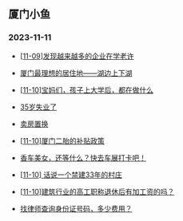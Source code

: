## 厦门小鱼 
### 2023-11-11

+ [[11-09]发现越来越多的企业在学老许](http://bbs.xmfish.com/read-htm-tid-18103355.html)

+ [厦门最理想的居住地——湖边上下湖](http://bbs.xmfish.com/read-htm-tid-18103339.html)

+ [[11-10]宝妈们，孩子上大学后，都在做什么](http://bbs.xmfish.com/read-htm-tid-18103475.html)

+ [35岁失业了](http://bbs.xmfish.com/read-htm-tid-18103554.html)

+ [卖房置换](http://bbs.xmfish.com/read-htm-tid-18103332.html)

+ [[11-10]厦门二胎的补贴政策](http://bbs.xmfish.com/read-htm-tid-18103470.html)

+ [香车美女，还等什么？快去车展打卡吧！](http://bbs.xmfish.com/read-htm-tid-18103586.html)

+ [[11-10] 话说一个禁建33年的村庄](http://bbs.xmfish.com/read-htm-tid-18103611.html)

+ [[11-10]建筑行业的高工职称退休后有加工资的吗？](http://bbs.xmfish.com/read-htm-tid-18103514.html)

+ [找律师查询身份证号码，多少费用？](http://bbs.xmfish.com/read-htm-tid-18103568.html)


